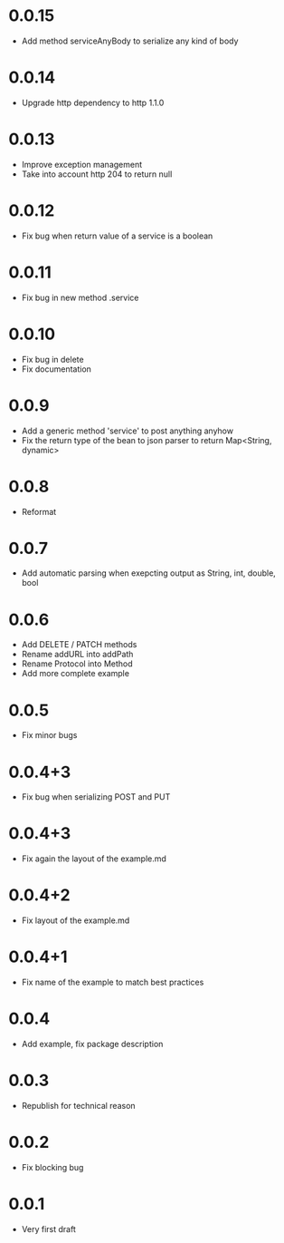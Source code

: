 # 0.0.15
* Add method serviceAnyBody to serialize any kind of body

# 0.0.14
* Upgrade http dependency to http 1.1.0

# 0.0.13
* Improve exception management
* Take into account http 204 to return null

# 0.0.12
* Fix bug when return value of a service is a boolean

# 0.0.11
* Fix bug in new method .service

# 0.0.10
* Fix bug in delete
* Fix documentation

# 0.0.9
* Add a generic method 'service' to post anything anyhow
* Fix the return type of the bean to json parser to return Map<String, dynamic>

# 0.0.8

* Reformat

# 0.0.7

* Add automatic parsing when exepcting output as String, int, double, bool

# 0.0.6

* Add DELETE / PATCH methods
* Rename addURL into addPath
* Rename Protocol into Method
* Add more complete example

# 0.0.5

* Fix minor bugs

# 0.0.4+3

* Fix bug when serializing POST and PUT

# 0.0.4+3

* Fix again the layout of the example.md

# 0.0.4+2

* Fix layout of the example.md

# 0.0.4+1

* Fix name of the example to match best practices

# 0.0.4

* Add example, fix package description

# 0.0.3

* Republish for technical reason

# 0.0.2

* Fix blocking bug

# 0.0.1

* Very first draft
